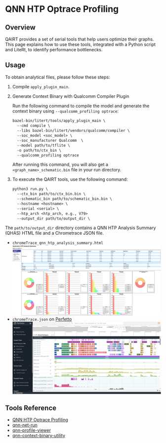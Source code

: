 # QNN HTP Optrace Profiling

## Overview

QAIRT provides a set of serial tools that help users optimize their graphs. This page explains how to use these tools, integrated with a Python script and LiteRt, to identify performance bottlenecks.

## Usage

To obtain analytical files, please follow these steps:

1. Compile `apply_plugin_main`.
2. Generate Context Binary with Qualcomm Compiler Plugin
    
    Run the following command to compile the model and generate the context binary using `--qualcomm_profiling optrace`:
    ```
    bazel-bin/litert/tools/apply_plugin_main \
      --cmd compile \
      --libs bazel-bin/litert/vendors/qualcomm/compiler \
      --soc_model <soc_model> \
      --soc_manufacturer Qualcomm  \
      --model path/to/tflite \
      -o path/to/ctx_bin \
      --qualcomm_profiling optrace
    ```
    After running this command, you will also get a `<graph_name>_schematic.bin` file in your run directory.

3. To execute the QAIRT tools, use the following command:
    ```
    python3 run.py \
      --ctx_bin path/to/ctx_bin.bin \
      --schematic_bin path/to/schematic_bin.bin \
      --hostname <hostname> \
      --serial <serial> \
      --htp_arch <htp_arch, e.g., V79>
      --output_dir path/to/output_dir \
    ```

The `path/to/output_dir` directory contains a QNN HTP Analysis Summary (QHAS) HTML file and a Chrometrace JSON file.

* `chromeTrace_qnn_htp_analysis_summary.html`
![image](./assets/qhas.png)
* `chromeTrace.json` on [Perfetto](https://www.ui.perfetto.dev/)
![image](./assets/perfetto.png)

## Tools Reference
* [QNN HTP Optrace Profiling](https://docs.qualcomm.com/bundle/publicresource/topics/80-63442-50/htp_backend.html#qnn-htp-optrace-profiling)
* [qnn-net-run](https://docs.qualcomm.com/bundle/publicresource/topics/80-63442-50/tools.html#qnn-net-run)
* [qnn-profile-viewer](https://docs.qualcomm.com/bundle/publicresource/topics/80-63442-50/tools.html#qnn-profile-viewer)
* [qnn-context-binary-utility](https://docs.qualcomm.com/bundle/publicresource/topics/80-63442-50/tools.html#qnn-context-binary-utilityqnn-context-binary-utility)
